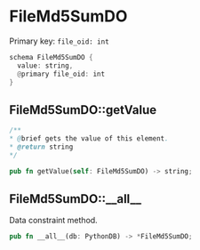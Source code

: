 # FileMd5SumDO

Primary key: `file_oid: int`

```rust
schema FileMd5SumDO {
  value: string,
  @primary file_oid: int
}
```
## FileMd5SumDO::getValue

```java
/**
* @brief gets the value of this element.
* @return string
*/
```
```rust
pub fn getValue(self: FileMd5SumDO) -> string;
```
## FileMd5SumDO::\_\_all\_\_

Data constraint method.

```rust
pub fn __all__(db: PythonDB) -> *FileMd5SumDO;
```
